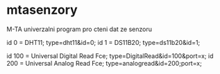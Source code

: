 # mtasenzory
M-TA univerzalni program pro cteni dat ze senzoru

id 0 = DHT11;   type=dht11&id=0;
id 1 = DS11B20; type=ds11b20&id=1;

id 100 = Universal Digital Read Fce; type=DigitalRead&id=100&port=x;
id 200 = Universal Analog Read Fce; type=analogread&id=200;port=x;
